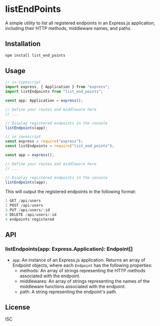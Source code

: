 # listEndPoints

A simple utility to list all registered endpoints in an Express.js application, including their HTTP methods, middleware names, and paths.

## Installation

```bash
npm install list_end_points

```

## Usage

```ts
// in typescript
import express, { Application } from "express";
import listEndpoints from "list_end_points";

const app: Application = express();

// Define your routes and middleware here
// ...

// Display registered endpoints in the console
listEndpoints(app);
```

```js
// in javascript
const express = require("express");
const listEndpoints = require("list_end_points");

const app = express();

// Define your routes and middleware here
// ...

// Display registered endpoints in the console
listEndpoints(app);
```

This will output the registered endpoints in the following format:

```js
1 GET /api/users
2 POST /api/users
3 PUT /api/users/:id
4 DELETE /api/users/:id
4 endpoints registered
```

## API

### listEndpoints(app: Express.Application): Endpoint[]

- `app`: An instance of an Express.js application.
  Returns an array of Endpoint objects, where each `Endpoint` has the following properties:
  - methods: An array of strings representing the HTTP methods associated with the endpoint.
  - middlewares: An array of strings representing the names of the middleware functions associated with the endpoint.
  - path: A string representing the endpoint's path.

## License

ISC
